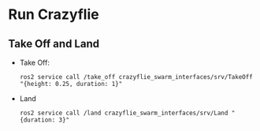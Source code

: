 # Run Crazyflie

## Take Off and Land
- Take Off:
  ```
  ros2 service call /take_off crazyflie_swarm_interfaces/srv/TakeOff "{height: 0.25, duration: 1}"
  ```
- Land
  ```
  ros2 service call /land crazyflie_swarm_interfaces/srv/Land "{duration: 3}"
  ```